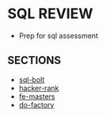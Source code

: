 # SQL REVIEW
- Prep for sql assessment

## SECTIONS
- [sql-bolt](/sql-bolt/)
- [hacker-rank](/hacker-rank-sql/)
- [fe-masters](/front-end-masters/)
- [do-factory](/dofactory/)
